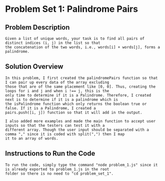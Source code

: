 # Problem Set 1: Palindrome Pairs

## Problem Description

    Given a list of unique words, your task is to find all pairs of distinct indices (i, j) in the list so that
    the concatenation of the two words, i.e., words[i] + words[j], forms a palindrome.

## Solution Overview

    In this problem, I first created the palindromePairs function so that I can pair up every data of the array excluding
    those that are of the same placement like [0, 0]. Thus, creating the loops for i and j and when i !== j, this is the
    only time to determine if it is a Palindrome. Therefore, I created next is to determine if it is a palindrome which is
    the isPalindrome function which only returns the boolean true or false. If it is a Palindrome, I created a
    pairs.push([i, j]) function so that it will add in the output.

    I also added more examples and made the main function to accept user inputs so that the testers can test it with a
    different array. Though the user input should be separated with a comma "," since it is coded with split(",") then I map
    it to an array of words.

## Instructions to Run the Code

    To run the code, simply type the command "node problem_1.js" since it is already exported to problem_1.js in the root
    folder so there is no need to "cd problem_set_1".
